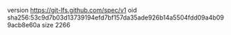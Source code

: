 version https://git-lfs.github.com/spec/v1
oid sha256:53c9d7b03d13739194efd7bf157da35ade926b14a5504fdd09a4b099acb8e60a
size 2266
